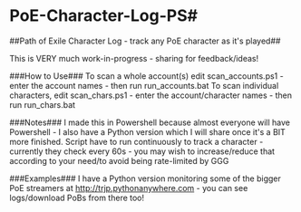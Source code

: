 # PoE-Character-Log-PS#
##Path of Exile Character Log - track any PoE character as it's played##

This is VERY much work-in-progress - sharing for feedback/ideas!

###How to Use###
To scan a whole account(s) edit scan_accounts.ps1 - enter the account names - then run run_accounts.bat
To scan individual characters, edit scan_chars.ps1 - enter the account/character names - then run run_chars.bat

###Notes###
I made this in Powershell because almost everyone will have Powershell - I also have a Python version which I will share once it's a BIT more finished.
Script have to run continuously to track a character - currently they check  every 60s - you may wish to increase/reduce that according to your need/to avoid being rate-limited by GGG

###Examples###
I have a Python version monitoring some of the bigger PoE streamers at http://trjp.pythonanywhere.com - you can see logs/download PoBs from there too!
